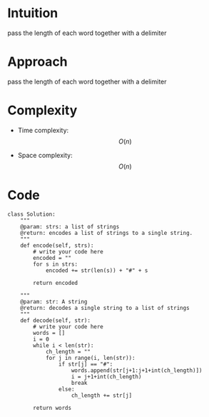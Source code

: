 # Intuition
<!-- Describe your first thoughts on how to solve this problem. -->
pass the length of each word together with a delimiter

# Approach
<!-- Describe your approach to solving the problem. -->
pass the length of each word together with a delimiter

# Complexity
- Time complexity: $$O(n)$$
<!-- Add your time complexity here, e.g. $$O(n)$$ -->

- Space complexity: $$O(n)$$
<!-- Add your space complexity here, e.g. $$O(n)$$ -->

# Code
```
class Solution:
    """
    @param: strs: a list of strings
    @return: encodes a list of strings to a single string.
    """
    def encode(self, strs):
        # write your code here
        encoded = ""
        for s in strs:
            encoded += str(len(s)) + "#" + s

        return encoded

    """
    @param: str: A string
    @return: decodes a single string to a list of strings
    """
    def decode(self, str):
        # write your code here
        words = []
        i = 0
        while i < len(str):
            ch_length = ""
            for j in range(i, len(str)):
                if str[j] == "#":
                    words.append(str[j+1:j+1+int(ch_length)])
                    i = j+1+int(ch_length)
                    break
                else:
                    ch_length += str[j]
        
        return words
```